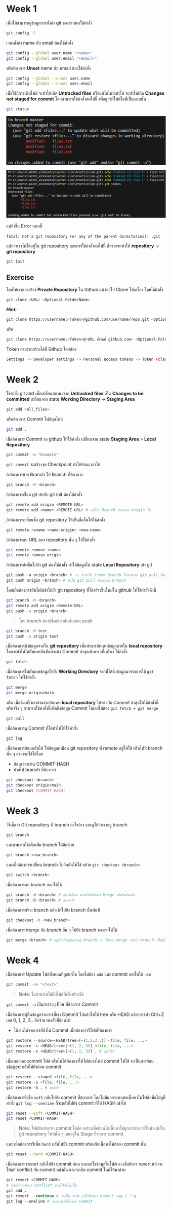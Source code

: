 # Week 1
เพื่อให้สามารถดูข้อมูลการตั้งค่า git ของเราต้องใช้คำสั่ง
```bash
git config -l
```
เวลาตั้งค่า name กับ email ต้องใช้คำสั่ง
```bash
git config --global user.name "<name>"
git config --global user.email "<email>"
```
หรือต้องการ **Unset** name กับ email ต้องใช้คำสั่ง
```bash
git config --global --unset user.name
git config --global --unset user.email
```
เมื่อใช้มีการเพิ่มไฟล์ จะทำให้เกิด **Untracked files** หรือแก้ไขไฟล์เข้าไป จะทำให้เกิด **Changes not staged for commit** โดยสามารถใช้คำสั่งต่อไปนี้ เพื่อดูว่ามีไฟล์ใดที่เป็นแบบนั้น
```bash
git status
```
![PNG](./images/1.png)

![PNG](./images/2.png)

แต่ถ้าขึ้น Error แบบนี้

`fatal: not a git repository (or any of the parent directories): .git`

แปลว่าเราไม่ได้อยู่ใน git repository และการใช้คำสั่งต่อไปนี้ ก็สามารถทำให้ **repository** -> **git repository**
```bash
git init
```
## Exercise
โดยให้เราลองสร้าง **Private Repository** ใน Github แล้วนำไป Clone ใส่เครื่อง โดยใช้คำสั่ง
```bash
git clone <URL> <Optional:FolderName>
```
***Hint:***
```bash
git clone https://username:<Token>@github.com/username/repo.git <Optional:FolderName>
```
หรือ
```bash
git clone https://username:<Token>@<URL ที่เริ่มที่ github.com> <Optional:FolderName>
```
Token สามารถสร้างได้ที่ Github โดยต้อง
```bash
Settings -> Developer settings -> Personal access tokens -> Token (classic) -> Generate new token -> [repo -> admin:repo_hook] -> Generate token
```

# Week 2
ใช้คำสั่ง git add เพื่อเปลี่ยนสถานะจาก **Untracked files** เป็น **Changes to be committed**
เปลี่ยนจาก state **Working Directory** -> **Staging Area**
```bash
git add <all_files>
```
หรือต้องการ Commit ไฟล์ทุกไฟล์
```bash
git add .
```
เมื่อต้องการ Commit ลง github ให้ใช้คำสั่ง
เปลี่ยนจาก state **Staging Area** > **Local Repository**
```bash
git commit -m "Example"
```
`git commit` จะสร้างจุด Checkpoint ทำให้ย้อนเวลาได้

ถ้าต้องการย้าย Branch ไป Branch ที่ต้องการ
```bash
git branch -M <branch>
```
ถ้าต้องการเชื่อม git เข้ากับ git init ต้องใช้คำสั่ง
```python
git remote add origin <REMOTE-URL>
git remote add <name> <REMOTE-URL> # เปลี่ยน Branch นอกจาก origin ได้
```
ุถ้าต้องการเปลี่ยนชื่อ git repository ให้เป็นชื่ออื่นให้ใช้คำสั่ง
```bash
git remote rename <name-origin> <new-name>
```

ถ้าต้องการลบ URL ของ repository นั้น ๆ ให้ใช้คำสั่ง
```bash
git remote remove <name>
git remote remove origin
```

ถ้าต้องการอัพขึ้นไปยัง git ต้องใช้คำสั่ง
ทำให้ข้อมูลใน state **Local Repository** เข้า git
```python
git push -u origin <branch> # -u จะทำให้ track branch ให้สามารถ git pull ได้เลย โดยจะเอาตามที่เคย git push -u ไป
git push origin <branch> # ทำให้ git pull ต้องเลือก branch
```
โดยเมื่อต้องการอัพไฟล์เข้าไปยัง git repository ที่ได้สร้างขึ้นใหม่ใน github ให้ใช้คำสั่งดังนี้
```bash
git branch -M <branch>
git remote add origin <Remote-URL>
git push -u origin <branch>
```
> โดย branch ต้องมีชื่อเดียวกันกับตอน push
```bash
git branch -M test
git push -u origin test
```

เมื่อต้องการดึงข้อมูลจากใน **git repository** เพื่อทำการอัพเดทข้อมูลภายใน **local repository** โดยจะยังไม่ได้อัพเดททันทีแต่จะนำ Commit ล่าสุดเข้ามารอที่เครื่อง ใช้คำสั่ง
```bash
git fetch
```
เมื่อต้องการให้อัพเดทข้อมูลไปยัง **Working Directory** จากที่ได้ดึงข้อมูลมาจากการใช้ `git fetch` ให้ใช้คำสั่ง
```bash
git merge
git merge origin/main
```
หรือ เมื่อดึงเสร็จเราสามารถอัพเดท **local repository** ให้ตรงกับ Commit ล่าสุดให้ใช้คำสั่งนี้ หรือจริง ๆ สามารถใช้คำสั่งนี้เพื่อดึงข้อมูล Commit ได้เลยไม่ต้อง `git fetch + git merge`
```bash
git pull
```
เมื่อต้องการดู Commit ที่ได้ทำไปให้ใช้คำสั่ง
```bash
git log
```
เมื่อต้องการย้อนกลับไป ให้ข้อมูลเหมือน git repository ที่ remote อยู่ให้ใช้ หรือไปที่ branch นั้น ๆ สามารถใช้ได้โดย
- ย้อนเวลาผ่าน COMMIT-HASH
- ย้ายไป branch ที่ต้องการ
```bash
git checkout <branch>
git checkout origin/main
git checkout [COMMIT-HASH]
```

# Week 3

วิธีเช็คว่า Git repository มี branch อะไรบ้าง และดูได้ว่าเราอยู่ branch
```bash
git branch
```
และสามารถใช้เพื่อเพิ่ม branch ได้อีกด้วย
```bash
git branch <new_branch>
```

และเมื่อต้องการเปลี่ยน branch ไปอีกอันให้ใช้ คล้าย `git checkout <branch>`
```bash
git switch <branch>
```

เมื่อต้องการลบ branch ออกให้ใช้
```python
git branch -d <branch> # มีการเตือน หากยังไม่ทำการ Merge เข้ากับตัวหลัก
git branch -D <branch> # ลบทันที
```

เมื่อต้องการสร้าง branch แล้วเข้าไปยัง branch นั้นทันที
```bash
git checkout -b <new_branch>
```

เมื่อต้องการ merge กับ branch อื่น ๆ ไปยัง branch ของเราให้ใช้
```python
git merge <branch> # อยู่ที่ว่าปัจจุบันเราอยู่ branch อะ โดยจะ merge เข้ากับ branch ที่ใส่เข้าไป
```

# Week 4

เมื่อต้องการ Update ไฟล์ทั้งหมดที่ถูกแก้ไข โดยไม่ต้อง `add` และ commit เลยให้ใช้ `-am`
```bash
git commit -am "<text>"
```
> Note: ไม่สามารถใช้กับไฟล์ที่เพิ่งสร้างได้

`git commit -a` เป็นการระบุ File ที่ต้องการ Commit

เมื่อต้องการกู้คืนข้อมูลจากการที่เรา Commit ไปแล้วให้ใช้ tree หรือ HEAD คล้ายการทำ Ctrl+Z เลข 0, 1, 2, 3.. คือจำนวนครั้งที่ย้อนไป
- ใช้งานได้จากการที่ยังไม่ Commit เมื่อต้องการรีไฟล์ที่ต้องการ
```python
git restore --source=<HEAD/tree>[~(1,2,3..)] <file, file, ...>
git restore -s <HEAD/tree>[~(1, 2, 3)] <file, file, ...>
git restore -s <HEAD/tree>[~(1, 2, 3)] . # ทุกไฟล์
```

เมื่อเผลอกด commit ไฟล์ หรือไม่ได้ต้องการให้ไฟล์บางไฟล์ commit ให้ใช้ จะเป็นการย้อน staged กลับไปยังก่อน commit
```python
git restore --staged <file, file, ...>
git restore -S <file, file, ...>
git restore -S . # ทุกไฟล์
```

เมื่อต้องการรีเซ็ต `soft` กลับไปยัง commit ที่ต้องการ โดยไม่มีผลกระทบต่อเนื้อหาในไฟล์ เมื่อไปดูที่คำสั่ง `git log --oneline` ก็จะกลับไปยัง commit ที่ใส่ HASH เข้าไป
```bash
git reset --soft <COMMIT-HASH>
git reset <COMMIT-HASH>
```
> Note: ไฟล์ยังสามารถ commit ได้ต่อ เพราะเมื่อย้อนไปเนื้อหาไม่ถูกกระทบ ทำให้ต่างกับใน git repository ไฟล์นั้น ๆ เลยอยู่ใน Stage ที่รอการ commit

และ เมื่อต้องการรีเซ็ต `hard` กลับไปยัง commit พร้อมกับเนื้อหาไฟล์ของ commit นั้น
```bash
git reset --hard <COMMIT-HASH>
```

เมื่อต้องการ revert กลับไปยัง commit ก่อน และแก้ไขข้อมูลในไฟล์เอง เมื่อมีการ revert แล้วจะให้แก้ conflict กับ commit หลังมัน และจะเกิด commit ใหม่ให้มาด้วย
```python
git revert <COMMIT-HASH>
# กดเสร็จจะมีการ conflict ของไฟล์ให้แก้ไข
git add .
git revert --continue # จะมีขึ้น vim แก้ไขชื่อของ Commit :wq | :!q
git log --oneline # จะมีการเพิ่มขึ้นของ Commit
```
